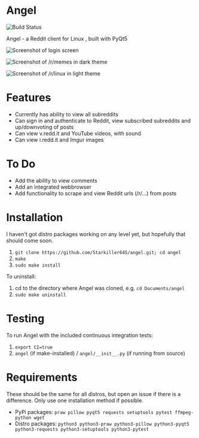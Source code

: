 # Angel
![Build Status](https://travis-ci.com/Starkiller645/angel.svg?branch=master)

Angel - a Reddit client for Linux , built with PyQt5

![Screenshot of login screen](https://github.com/Starkiller645/angel/raw/master/demo/login-demo.png)

![Screenshot of /r/memes in dark theme](https://github.com/Starkiller645/angel/raw/master/demo/r-memes-demo.png)

![Screenshot of /r/linux in light theme](https://github.com/Starkiller645/angel/raw/master/demo/light-theme-demo.png)

# Features

* Currently has ability to view all subreddits
* Can sign in and authenticate to Reddit, view subscribed subreddits and up/downvoting of posts
* Can view v.redd.it and YouTube videos, with sound
* Can view i.redd.it and Imgur images

# To Do

* Add the ability to view comments
* Add an integrated webbrowser
* Add functionality to scrape and view Reddit urls (/r/...) from posts

# Installation
I haven't got distro packages working on any level yet, but hopefully that should come soon.

1. `git clone https://github.com/Starkiller645/angel.git; cd angel`
2. `make`
3. `sudo make install`

To uninstall:

1. cd to the directory where Angel was cloned, e.g. `cd Documents/angel`
2. `sudo make uninstall`

# Testing

To run Angel with the included continuous integration tests:
1. `export CI=true`
2. `angel` (if make-installed) / `angel/__init__.py` (if running from source)

# Requirements
These should be the same for all distros, but open an issue if there is a difference.
Only use one installation method if possible.

* PyPi packages: `praw pillow pyqt5 requests setuptools pytest ffmpeg-python wget`
* Distro packages: `python3 python3-praw python3-pillow python3-pyqt5 python3-requests python3-setuptools python3-pytest`
